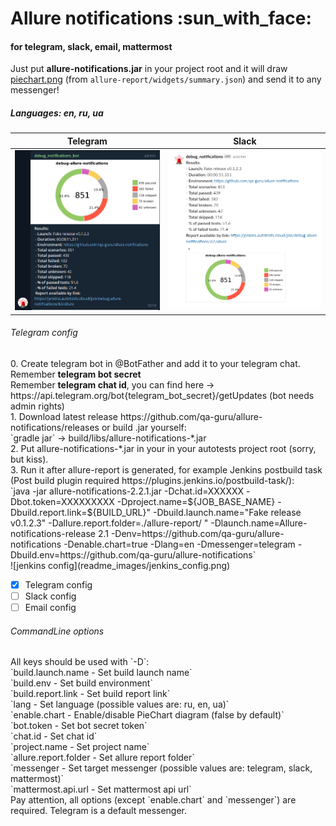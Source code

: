 <h1>Allure notifications :sun_with_face:</h1>
<h4>for telegram, slack, email, mattermost</h4>

Just put <b>allure-notifications.jar</b> in your project root and it will draw <u>piechart.png</u> (from `allure-report/widgets/summary.json`) and send it to any messenger!<br/>
<h5>Languages: en, ru, ua </h5>

| Telegram | Slack |
:-------------------------:|:-------------------------:
![shakal_screenshot](readme_images/telegram-en.png) | ![shakal_screenshot](readme_images/slack-en.png)


<h6>Telegram config</h6>
0. Create telegram bot in @BotFather and add it to your telegram chat.<br/>
Remember <b>telegram bot secret</b><br/>
Remember <b>telegram chat id</b>, you can find here -> https://api.telegram.org/bot{telegram_bot_secret}/getUpdates (bot needs admin rights)<br/>
1. Download latest release https://github.com/qa-guru/allure-notifications/releases or build .jar yourself: <br/>
`gradle jar` -> build/libs/allure-notifications-*.jar <br/>
2. Put allure-notifications-*.jar in your in your autotests project root (sorry, but kiss). <br/>
3. Run it after allure-report is generated, 
for example Jenkins postbuild task (Post build plugin required https://plugins.jenkins.io/postbuild-task/): <br/>
`java -jar allure-notifications-2.2.1.jar -Dchat.id=XXXXXX -Dbot.token=XXXXXXXXX -Dproject.name=${JOB_BASE_NAME} -Dbuild.report.link=${BUILD_URL}" -Dbuild.launch.name="Fake release v0.1.2.3" -Dallure.report.folder=./allure-report/ " -Dlaunch.name=Allure-notifications-release 2.1 -Denv=https://github.com/qa-guru/allure-notifications -Denable.chart=true -Dlang=en -Dmessenger=telegram  -Dbuild.env=https://github.com/qa-guru/allure-notifications` <br/>
![jenkins config](readme_images/jenkins_config.png)

- [x] Telegram config
- [ ] Slack config
- [ ] Email config

<h6>CommandLine options</h6>
All keys should be used with `-D`: <br/> 
`build.launch.name - Set build launch name` <br/>
`build.env - Set build environment` <br/>
`build.report.link - Set build report link` <br/>
`lang - Set language (possible values are: ru, en, ua)` <br/>
`enable.chart - Enable/disable PieChart diagram (false by default)` <br/>
`bot.token - Set bot secret token` <br/>
`chat.id - Set chat id` <br/>
`project.name - Set project name` <br/>
`allure.report.folder - Set allure report folder` <br/>
`messenger - Set target messenger (possible values are: telegram, slack, mattermost)` <br/>
`mattermost.api.url - Set mattermost api url` <br/>
Pay attention, all options (except `enable.chart` and `messenger`) are required. Telegram is a default messenger.
